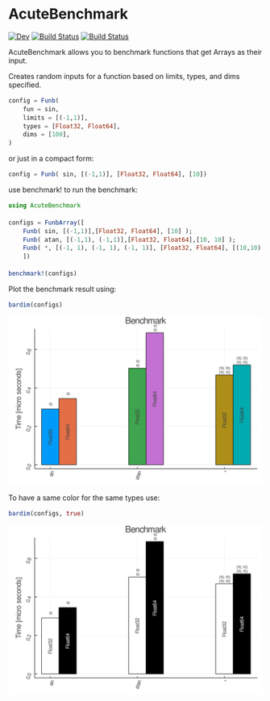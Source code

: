 # AcuteBenchmark

[![Dev](https://img.shields.io/badge/docs-dev-blue.svg)](https://aminya.github.io/AcuteBenchmark.jl/dev)
[![Build Status](https://travis-ci.com/aminya/AcuteBenchmark.jl.svg?branch=master)](https://travis-ci.com/aminya/AcuteBenchmark.jl)
[![Build Status](https://ci.appveyor.com/api/projects/status/github/aminya/AcuteBenchmark.jl?svg=true)](https://ci.appveyor.com/project/aminya/AcuteBenchmark-jl)


AcuteBenchmark allows you to benchmark functions that get Arrays as their input.

Creates random inputs for a function based on limits, types, and dims specified.
```julia
config = Funb(
    fun = sin,
    limits = [(-1,1)],
    types = [Float32, Float64],
    dims = [100],
)
```
or just in a compact form:
```julia
config = Funb( sin, [(-1,1)], [Float32, Float64], [10])
```

use benchmark! to run the benchmark:
```julia
using AcuteBenchmark

configs = FunbArray([
    Funb( sin, [(-1,1)],[Float32, Float64], [10] );
    Funb( atan, [(-1,1), (-1,1)],[Float32, Float64],[10, 10] );
    Funb( *, [(-1, 1), (-1, 1), (-1, 1)], [Float32, Float64], [(10,10), (10,10)] );
    ])

benchmark!(configs)
```

Plot the benchmark result using:
```julia
bardim(configs)
```
![bench-dims-set1](test/bench-dims-set1.png)

To have a same color for the same types use:
```julia
bardim(configs, true)
```

![bench-dims-set1-unique](test/bench-dims-set1-unique.png)
